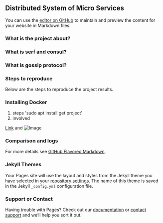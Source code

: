 ## Distributed System of Micro Services


You can use the [editor on GitHub](https://github.com/sharath29/dc-project/edit/master/README.md) to maintain and preview the content for your website in Markdown files.

### What is the project about?

### What is serf and consul?

### What is gossip protocol?

### Steps to reproduce

Below are the steps to reproduce the project results.



### Installing Docker

1. steps 'sudo apt install get project'
2. involved

[Link](url) and ![Image](src)


### Comparison and logs


For more details see [GitHub Flavored Markdown](https://guides.github.com/features/mastering-markdown/).

### Jekyll Themes

Your Pages site will use the layout and styles from the Jekyll theme you have selected in your [repository settings](https://github.com/sharath29/dc-project/settings). The name of this theme is saved in the Jekyll `_config.yml` configuration file.

### Support or Contact

Having trouble with Pages? Check out our [documentation](https://help.github.com/categories/github-pages-basics/) or [contact support](https://github.com/contact) and we’ll help you sort it out.
